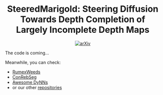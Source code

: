 <h1 align="center">SteeredMarigold: Steering Diffusion Towards Depth Completion of Largely Incomplete Depth Maps</h1>
<p align="center">
  <a href="https://arxiv.org/pdf/2409.10202">
    <img src="https://img.shields.io/badge/arXiv-2409.10202-b31b1b.svg" alt="arXiv">
  </a>
</p>

The code is coming...

Meanwhile, you can check:
- [RumexWeeds](https://dtu-pas.github.io/RumexWeeds/)
- [ConRebSeg](https://github.com/DTU-PAS/ConRebSeg)
- [Awesome DyNNs](https://github.com/DTU-PAS/awesome-dynn-for-cv)
- or our other [repositories](https://github.com/DTU-PAS)
